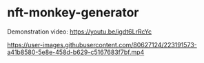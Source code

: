 # nft-monkey-generator
Demonstration video: https://youtu.be/igdt6LrRcYc




https://user-images.githubusercontent.com/80627124/223191573-a41b8580-5e8e-458d-b629-c5167683f7bf.mp4

